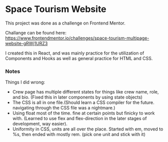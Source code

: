 # Space Tourism Website

This project was done as a challenge on Frontend Mentor.

Challange can be found here: https://www.frontendmentor.io/challenges/space-tourism-multipage-website-gRWj1URZ3

I created this in React, and was mainly practice for the utilization of Components and Hooks as well as general practice for HTML and CSS.

### Notes

  Things I did wrong:

  - Crew page has multiple different states for things like crew name, role, and bio. (Fixed this in later components by using state objects)
  - The CSS is all in one file.(Should learn a CSS compiler for the future. navigating through the CSS file was a nightmare.)
  - Using float most of the time. fine at certain points but finicky to work with. (Learned to use flex and flex-direction in the later stages of development, way easier).
  - Uniformity in CSS, units are all over the place. Started with em, moved to %s, then ended with mostly rem. (pick one unit and stick with it)
